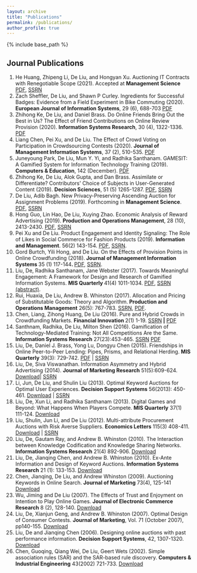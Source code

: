 ```yaml
---
layout: archive
title: "Publications"
permalink: /publications/
author_profile: true
---
```

{% include base_path %}

## Journal Publications

<ol>
   <li>He Huang, Zhipeng Li, De Liu, and Hongyan Xu. Auctioning IT Contracts with Renegotiable Scope (2021). Accepted at <strong>Management Science</strong>
   <a href="http://idsdl.csom.umn.edu/c/share/ito.pdf">PDF</a>, <a href=" https://ssrn.com/abstract=3910016">SSRN</a></li>
     <li>Zach Sheffler, De Liu, and Shawn P Curley. Ingredients for Successful Badges: Evidence from a Field Experiment in Bike Commuting (2020). <strong>European Journal of Information Systems</strong>, 29 (6), 688-703 <a href="/home/files/badges.pdf">PDF</a></li>
   <li>Zhihong Ke, De Liu, and Daniel Brass. Do Online Friends Bring Out the Best in Us? The Effect of Friend Contributions on Online Review Provision (2020). <strong>Information Systems Research</strong>, 30 (4), 1322-1336. <a href="/home/files/friendEffect.pdf">PDF</a></li>
   <li>Liang Chen, Pei Xu, and De Liu. The Effect of Crowd Voting on Participation in Crowdsourcing Contests (2020). <strong>Journal of Management Information Systems</strong>, 37 (2), 510-535. <a href="/home/files/ChenXuLiu-CrowdVoting.pdf">PDF</a></li>     
   <li>Juneyoung Park, De Liu, Mun Y. Yi, and Radhika Santhanam. GAMESIT: A Gamified System for Information Technology Training (2019). <strong>Computers & Education</strong>, 142 (December). <a href="/home/files/GAMESIT_GE19.pdf">PDF</a></li>
   <li>Zhihong Ke, De Liu, Alok Gupta, and Dan Brass. Assimilate or Differentiate? Contributors' Choice of Subjects in User-Generated Content (2019). <strong>Decision Sciences</strong>, 51 (5) 1265-1287. <a href="/home/files/KeFriendExpDS.pdf">PDF</a>, <a href="https://papers.ssrn.com/sol3/papers.cfm?abstract_id=3417261">SSRN</a></li>
   <li>De Liu, Adib Bagh. New Privacy-Preserving Ascending Auction for Assignment Problems (2019). Forthcoming in <span style="font-weight:bold">Management Science</span>. <a href="http://idsdl.csom.umn.edu/c/share/LiuBaghDAC.pdf">PDF</a>, <a href="https://papers.ssrn.com/abstract=2373976">SSRN</a></li>
   <li>Hong Guo, Lin Hao, De Liu, Xuying Zhao. Economic Analysis of Reward Advertising (2019). <span style="font-weight:bold;">Production and Operations Management</span>, 28 (10), 2413-2430. <a href="/home/files/GuoZhaoHaoLiu-RewardAds.pdf">PDF</a>, <a href="http://ssrn.com/abstract=3283265">SSRN</a></li>
   <li>Pei Xu and De Liu. Product Engagement and Identity Signaling: The Role of Likes in Social Commerce for Fashion Products (2019). <span style="font-weight:bold;">Information and Management</span>. 56(2) 143-154. <a href="http://idsdl.csom.umn.edu/c/share/polyvore.pdf">PDF</a>, <a href="https://papers.ssrn.com/sol3/papers.cfm?abstract_id=3003604">SSRN</a>.</li>
   <li>Gord Burtch, Yili Hong, and De Liu. On the Effects of Provision Points in Online Crowdfunding (2018).<span style="font-weight:bold"> Journal of Management Information Systems </span>35 (1) 117-144<span style="font-weight:bold">. </span><a href="http://idsdl.csom.umn.edu/c/share/ProvisionPoint.pdf">PDF</a>, <a href="https://papers.ssrn.com/abstract=3061228">SSRN</a>.</li>
   <li>Liu, De, Radhika Santhanam, Jane Webster (2017). Towards Meaningful Engagement: A Framework for Design and Research of Gamified Information Systems. <span style="font-weight:bold">MIS Quarterly </span>41(4) 1011-1034. <a href="http://idsdl.csom.umn.edu/c/share/LiuSanthanamWebster-MeaningfulEngagement.pdf">PDF</a>, <a href="http://papers.ssrn.com/sol3/papers.cfm?abstract_id=2521283">SSRN (abstract)</a>.&nbsp;</li>
   <li>Rui, Huaxia, De Liu, Andrew B. Whinston (2017). Allocation and Pricing of Substitutable Goods: Theory and Algorithm.<span style="font-weight:bold"> Production and Operations Management</span> 26(5): 767-783. <a href="http://papers.ssrn.com/sol3/papers.cfm?abstract_id=2292784">SSRN</a>, <a href="http://idsdl.csom.umn.edu/c/share/sims.pdf">PDF</a>.</li>
   <li>Chen, Liang, Zihong Huang, De Liu (2016). Pure and Hybrid Crowds in Crowdfunding Markets. <span style="font-weight:bold">Financial Innovation </span>2(1) 1-19. <a href="https://papers.ssrn.com/abstract=2864817">SSRN</a><span style="font-weight:bold"> |</span> <a href="http://idsdl.csom.umn.edu/c/share/hybridcrowds.pdf">PDF</a></li>
   <li>Santhnam, Radhika, De Liu, Milton Shen (2016). Gamification of Technology-Mediated Training: Not All Competitions Are the Same. <span style="font-weight:bold">Information Systems Research</span> 27(23):453-465. <a href="http://papers.ssrn.com/sol3/papers.cfm?abstract_id=2698786">SSRN</a> <a href="http://idsdl.csom.umn.edu/c/share/ETrain.pdf">PDF</a></li>
   <li>Liu, De, Daniel J. Brass, Yong Lu, Dongyu Chen (2015). Friendships in Online Peer-to-Peer Lending: Pipes, Prisms, and Relational Herding. <span style="font-weight:bold">MIS Quarterly</span> 39(3): 729-742. <a href="http://idsdl.csom.umn.edu/c/share/p2p.pdf">PDF</a> | <a href="http://papers.ssrn.com/sol3/papers.cfm?abstract_id=2251155">SSRN</a></li>
   <li>Liu, De, Siva Viswanathan. Information Asymmetry and Hybrid Advertising (2014). <span style="font-weight:bold">Journal of Marketing Research</span> 51(5):609-624. <a href="http://idsdl.csom.umn.edu/c/share/Payment.pdf">Download</a>| <a href="http://papers.ssrn.com/sol3/papers.cfm?abstract_id=1698524">SSRN</a></li>
   <li>Li, Jun, De Liu, and Shulin Liu (2013). Optimal Keyword Auctions for Optimal User Experiences. <span style="font-weight:bold">Decision Support Systems</span> 56(2013): 450-461. <a href="http://idsdl.csom.umn.edu/c/share/ShadowCosts.pdf">Download</a> | <a href="http://ssrn.com/abstract=1721523">SSRN</a></li>
   <li>Liu, De, Xun Li, and Radhika Santhanam (2013). Digital Games and Beyond: What Happens When Players Compete. <span style="font-weight:bold">MIS Quarterly</span> 37(1) 111-124. <a href="http://csom-idsdl.oit.umn.edu/c/share/games.pdf">Download</a></li>
   <li>Liu, Shulin, Jun Li, and De Liu (2012). Multi-attribute Procurement Auctions with Risk Averse Suppliers. <span style="font-weight:bold">Economics Letters</span> 115(3) 408-411. <a href="http://csom-idsdl.oit.umn.edu/c/share/Procurement.pdf">Download</a> | <a href="http://www.sciencedirect.com/science/article/pii/S0165176511006227?v=s5">SSRN</a></li>
   <li>Liu, De, Gautam Ray, and Andrew B. Whinston (2010). The Interaction between Knowledge Codification and Knowledge Sharing Networks. <span style="font-weight:bold">Information Systems Research</span> 21(4) 892-906. <a href="http://idsdl.csom.umn.edu/c/share/km.pdf">Download</a></li>
   <li>Liu, De, Jianqing Chen, and Andrew B. Whinston (2010). Ex-Ante Information and Design of Keyword Auctions. <span style="font-weight:bold">Information Systems Research</span> 21 (1): 133-153. <a href="http://idsdl.csom.umn.edu/c/share/ExAnte.pdf">Download</a></li>
   <li>Chen, Jianqing, De Liu, and Andrew Whinston (2009). Auctioning Keywords in Online Search. <span style="font-weight:bold">Journal of Marketing</span> 73(4), 125-141 <a href="http://idsdl.csom.umn.edu/c/share/JMAuctionKeywords.pdf">Download</a></li>
   <li>Wu, Jiming and De Liu (2007). The Effects of Trust and Enjoyment on Intention to Play Online Games. <span style="font-weight:bold">Journal of Electronic Commerce Research</span> 8 (2), 128-140. <a href="http://idsdl.csom.umn.edu/c/share/WuLiuGame.pdf">Download</a></li>
   <li>Liu, De, Xianjun Geng, and Andrew B. Whinston (2007). Optimal Design of Consumer Contests. <span style="font-weight:bold">Journal of Marketing</span>, Vol. 71 (October 2007), pp140-155. <a href="http://idsdl.csom.umn.edu/c/share/contest.pdf">Download</a></li>
   <li>Liu, De and Jianqing Chen (2006). Designing online auctions with past performance information. <span style="font-weight:bold">Decision Support Systems</span>, 42, 1307-1320. <a href="http://idsdl.csom.umn.edu/c/share/PastPerformance.pdf">Download</a></li>
   <li>Chen, Guoqing, Qiang Wei, De Liu, Geert Wets (2002). Simple association rules (SAR) and the SAR-based rule discovery. <span style="font-weight:bold">Computers &amp; Industrial Engineering</span> 43(2002) 721-733. <a href="http://idsdl.csom.umn.edu/c/share/associationrules.pdf">Download</a></li>
</ol>

